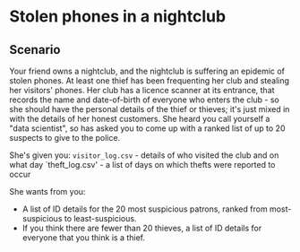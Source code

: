# Stolen phones in a nightclub

## Scenario
Your friend owns a nightclub, and the nightclub is suffering an epidemic of stolen phones. At least one thief has been frequenting her club and stealing her visitors' phones. Her club has a licence scanner at its entrance, that records the name and date-of-birth of everyone who enters the club - so she should have the personal details of the thief or thieves; it's just mixed in with the details of her honest customers. She heard you call yourself a "data scientist", so has asked you to come up with a ranked list of up to 20 suspects to give to the police.

She's given you:
`visitor_log.csv` - details of who visited the club and on what day 
`theft_log.csv' - a list of days on which thefts were reported to occur

She wants from you:
- A list of ID details for the 20 most suspicious patrons, ranked from most-suspicious to least-suspicious.
- If you think there are fewer than 20 thieves, a list of ID details for everyone that you think is a thief.

